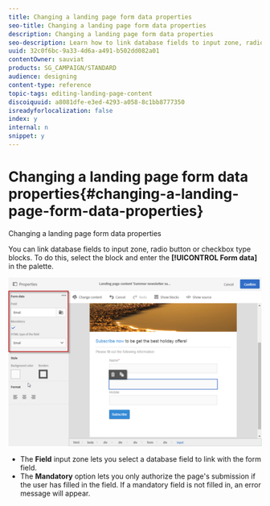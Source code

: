 ```yaml
---
title: Changing a landing page form data properties
seo-title: Changing a landing page form data properties
description: Changing a landing page form data properties
seo-description: Learn how to link database fields to input zone, radio button or checkbox type blocks.
uuid: 32c0f6bc-9a33-4d6a-a491-b502dd082a01
contentOwner: sauviat
products: SG_CAMPAIGN/STANDARD
audience: designing
content-type: reference
topic-tags: editing-landing-page-content
discoiquuid: a8081dfe-e3ed-4293-a058-8c1bb8777350
isreadyforlocalization: false
index: y
internal: n
snippet: y
---
```


# Changing a landing page form data properties{#changing-a-landing-page-form-data-properties}

Changing a landing page form data properties

You can link database fields to input zone, radio button or checkbox type blocks. To do this, select the block and enter the **[!UICONTROL Form data]** in the palette.

![](assets/delivery_content_9.png)

* The **Field** input zone lets you select a database field to link with the form field.
* The **Mandatory** option lets you only authorize the page's submission if the user has filled in the field. If a mandatory field is not filled in, an error message will appear.

